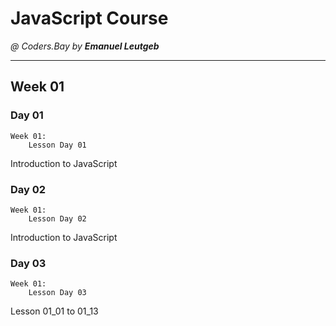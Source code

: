 # JavaScript Course
_@ Coders.Bay by **Emanuel Leutgeb**_
_____________________________________

## Week 01

### Day 01
    Week 01:
        Lesson Day 01
Introduction to JavaScript

### Day 02
    Week 01:
        Lesson Day 02
Introduction to JavaScript

### Day 03
    Week 01:
        Lesson Day 03
Lesson 01_01 to 01_13
